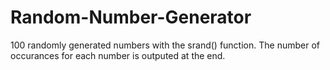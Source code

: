 # Random-Number-Generator
100 randomly generated numbers with the srand() function. The number of occurances for each number is outputed at the end. 
